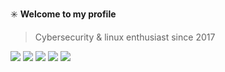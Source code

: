 ✳️ **Welcome to my profile** 


> Cybersecurity & linux enthusiast since 2017

![](https://cdn.discordapp.com/attachments/1004140269706420224/1074978062367719494/c-sharp.png)
![](https://cdn.discordapp.com/attachments/1004140269706420224/1074688297403695154/python.png)
![](https://cdn.discordapp.com/attachments/1004140269706420224/1074688498080157726/html-5.png)
![](https://cdn.discordapp.com/attachments/1004140269706420224/1074688732155871272/css-3.png)
![](https://cdn.discordapp.com/attachments/1004140269706420224/1074690215186276362/php.png)



